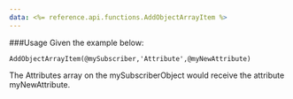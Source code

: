 ```yaml
---
data: <%= reference.api.functions.AddObjectArrayItem %>
---
```


###Usage
Given the example below:

```
AddObjectArrayItem(@mySubscriber,'Attribute',@myNewAttribute)
```

The Attributes array on the mySubscriberObject would receive the attribute myNewAttribute.